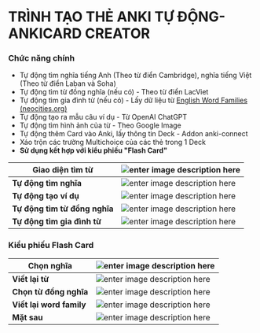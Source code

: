 # TRÌNH TẠO THẺ ANKI TỰ ĐỘNG- ANKICARD CREATOR

### Chức năng chính

- Tự động tìm nghĩa tiếng Anh (Theo từ điển Cambridge), nghĩa tiếng Việt (Theo từ điển Laban và Soha)
- Tự động tìm từ đồng nghĩa (nếu có) - Theo từ điển LacViet
- Tự động tìm gia đình từ (nếu có) - Lấy dữ liệu từ [English Word Families (neocities.org)](https://enroots.neocities.org/)
- Tự động tạo ra mẫu câu ví dụ - Từ OpenAI ChatGPT
- Tự động tìm hình ảnh của từ - Theo Google Image
- Tự động thêm Card vào Anki, lấy thông tin Deck - Addon anki-connect
- Xáo trộn các trường Multichoice của các thẻ trong 1 Deck
- **Sử dụng kết hợp với kiểu phiếu "Flash Card"**

| **Giao diện tìm từ**          | ![enter image description here](https://res.cloudinary.com/dekx0bg21/image/upload/v1688193521/q3_qwnvax.png) |
| ----------------------------- | ------------------------------------------------------------------------------------------------------------ |
| **Tự động tìm nghĩa**         | ![enter image description here](https://res.cloudinary.com/dekx0bg21/image/upload/v1688193521/q1_xuogn0.png) |
| **Tự động tạo ví dụ**         | ![enter image description here](https://res.cloudinary.com/dekx0bg21/image/upload/v1688193858/q5_psyhk6.png) |
| **Tự động tìm từ đồng nghĩa** | ![enter image description here](https://res.cloudinary.com/dekx0bg21/image/upload/v1688193521/p2_ds02on.png) |
| **Tự động tìm gia đình từ**   | ![enter image description here](https://res.cloudinary.com/dekx0bg21/image/upload/v1688193521/q4_cmglum.png) |

### Kiểu phiếu Flash Card

| **Chọn nghĩa**           | ![enter image description here](https://res.cloudinary.com/dekx0bg21/image/upload/v1688191881/w1_oqakxc.png)                                   |
| ------------------------ | ---------------------------------------------------------------------------------------------------------------------------------------------- |
| **Viết lại từ**          | ![enter image description here](https://res.cloudinary.com/dekx0bg21/image/upload/v1688191879/w2_ebbjnc.png)                                   |
| **Chọn từ đồng nghĩa**   | ![enter image description here](https://res.cloudinary.com/dekx0bg21/image/upload/v1688191881/w4_en8hdq.png)                                   |
| **Viết lại word family** | ![enter image description here](https://res.cloudinary.com/dekx0bg21/image/upload/v1688191879/w5_zfolt2.png)                                   |
| **Mặt sau**              | ![enter image description here](https://res.cloudinary.com/dekx0bg21/image/upload/v1688192527/Screenshot_20230701_131955_AnkiDroid_shbfws.jpg) |
